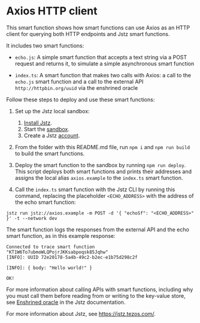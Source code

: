 # Axios HTTP client

This smart function shows how smart functions can use Axios as an HTTP client for querying both HTTP endpoints and Jstz smart functions.

It includes two smart functions:

- `echo.js`: A simple smart function that accepts a text string via a POST request and returns it, to simulate a simple asynchronous smart function

- `index.ts`: A smart function that makes two calls with Axios: a call to the `echo.js` smart function and a call to the external API `http://httpbin.org/uuid` via the enshrined oracle

Follow these steps to deploy and use these smart functions:

1. Set up the Jstz local sandbox:

   1. [Install Jstz](https://jstz.tezos.com/installation).
   1. Start the [sandbox](https://jstz.tezos.com/sandbox).
   1. Create a Jstz [account](https://jstz.tezos.com/architecture/accounts).

2. From the folder with this README.md file, run `npm i` and `npm run build` to build the smart functions.

3. Deploy the smart function to the sandbox by running `npm run deploy`. This script deploys both smart functions and prints their addresses and assigns the local alias `axios.example` to the `index.ts` smart function.

4. Call the `index.ts` smart function with the Jstz CLI by running this command, replacing the placeholder `<ECHO_ADDRESS>` with the address of the echo smart function:

```shell
jstz run jstz://axios.example -m POST -d '{ "echoSf": "<ECHO_ADDRESS>" }' -t --network dev
```

The smart function logs the responses from the external API and the echo smart function, as in this example response:

```
Connected to trace smart function "KT1W6To7ubmoWLQPojrJKKsabpoqsk85Jqhw"
[INFO]: UUID 72e20178-5a4b-49c2-b2ec-e1b75d298c2f

[INFO]: { body: "Hello world!" }

OK!
```

For more information about calling APIs with smart functions, including why you must call them before reading from or writing to the key-value store, see [Enshrined oracle](https://jstz.tezos.com/architecture/oracle) in the Jstz documentation.

For more information about Jstz, see https://jstz.tezos.com/.
